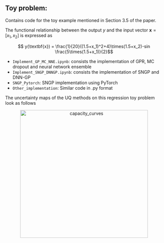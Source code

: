 ## Toy problem:
Contains code for the toy example mentioned in Section 3.5 of the paper. 

The functional relationship between the output $y$ and the input vector $\textbf{x}=[x_1, x_2]$ is expressed as

$$ y(\textbf{x}) = \frac{1}{20}((1.5+x_1)^2+4)\times(1.5+x_2)-sin \frac{5\times(1.5+x_1)}{2}$$

- `Implement_GP_MC_NNE.ipynb`: consists the implementation of GPR, MC dropout and neural network ensemble
- `Implement_SNGP_DNNGP.ipynb`: consists the implementation of SNGP and DNN-GP
- `SNGP_Pytorch`: SNGP implementation using PyTorch
- `Other_implementation`: Similar code in .py format

The uncertainty maps of the UQ methods on this regression toy problem look as follows

<p align="center">
  <img src="https://user-images.githubusercontent.com/94071944/219909512-1e2065b1-79d7-4eb9-b4e8-bd200c63415b.png" height="408" alt="capacity_curves" />
</p>
